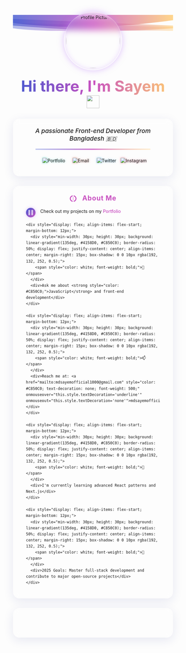 <div align="center">
  <!-- Wave SVG Background -->
  <svg width="100%" height="120" viewBox="0 0 1200 120" preserveAspectRatio="none" xmlns="http://www.w3.org/2000/svg">
    <defs>
      <linearGradient id="gradient" x1="0%" y1="0%" x2="100%" y2="0%">
        <stop offset="0%" stop-color="#4158D0" />
        <stop offset="50%" stop-color="#C850C0" />
        <stop offset="100%" stop-color="#FFCC70" />
      </linearGradient>
    </defs>
    <path d="M0,0 L1200,0 L1200,40 C900,80 500,120 0,60 L0,0 Z" fill="url(#gradient)" opacity="0.8"></path>
    <path d="M0,30 L1200,80 L1200,100 C700,140 300,100 0,80 L0,30 Z" fill="url(#gradient)" opacity="0.6"></path>
    <path d="M0,60 L1200,90 L1200,120 C900,110 300,140 0,100 L0,60 Z" fill="url(#gradient)" opacity="0.4"></path>
  </svg>

  <!-- Profile image with glowing effect -->
  <div style="margin-top: -60px; position: relative;">
    <div style="width: 180px; height: 180px; margin: 0 auto; border-radius: 50%; background: rgba(255, 255, 255, 0.1); backdrop-filter: blur(10px); border: 2px solid rgba(255, 255, 255, 0.2); box-shadow: 0 0 20px rgba(192, 132, 252, 0.5), inset 0 0 15px rgba(192, 132, 252, 0.3); overflow: hidden; display: flex; justify-content: center; align-items: center;">
      <img src="https://avatars.githubusercontent.com/sayemhaque" alt="Profile Picture" width="170" height="170" style="border-radius: 50%; object-fit: cover;" onerror="this.src='https://github.com/identicons/sayemhaque';">
    </div>
  </div>

  <!-- Name with animated text effect -->
  <h1 style="font-size: 3rem; margin-top: 20px; background: linear-gradient(90deg, #4158D0, #C850C0, #FFCC70); -webkit-background-clip: text; color: transparent; animation: gradient 6s ease infinite;">
    Hi there, I'm Sayem
    <img src="https://media.giphy.com/media/hvRJCLFzcasrR4ia7z/giphy.gif" width="40px" style="vertical-align: middle;">
  </h1>
</div>

<!-- Glass card for bio -->
<div style="background: rgba(255, 255, 255, 0.05); backdrop-filter: blur(10px); border-radius: 20px; padding: 25px; border: 1px solid rgba(255, 255, 255, 0.1); box-shadow: 0 8px 32px rgba(31, 38, 135, 0.1); margin: 30px 0;">
  <p align="center" style="font-size: 1.2rem; font-weight: 500; margin: 0;">
    <em>A passionate Front-end Developer from Bangladesh 🇧🇩</em>
  </p>
  
  <!-- Animated SVG line divider -->
  <div align="center" style="margin: 20px 0;">
    <svg width="80%" height="4" xmlns="http://www.w3.org/2000/svg">
      <defs>
        <linearGradient id="divider" x1="0%" y1="0%" x2="100%" y2="0%">
          <stop offset="0%" stop-color="#4158D0" stop-opacity="0.4" />
          <stop offset="50%" stop-color="#C850C0" stop-opacity="1" />
          <stop offset="100%" stop-color="#FFCC70" stop-opacity="0.4" />
        </linearGradient>
      </defs>
      <rect width="100%" height="100%" fill="url(#divider)">
        <animate attributeName="opacity" values="0.8;0.5;0.8" dur="3s" repeatCount="indefinite" />
      </rect>
    </svg>
  </div>
  
  <!-- Social media links with hover effect -->
  <p align="center" style="margin: 25px 0 15px 0;">
    <a href="https://md-sayem-mia.netlify.app/" target="_blank" style="text-decoration: none; margin: 0 10px;">
      <img src="https://img.shields.io/badge/Portfolio-00C7B7?style=for-the-badge&logo=netlify&logoColor=white" alt="Portfolio" style="filter: drop-shadow(0 0 3px rgba(0, 199, 183, 0.5)); transition: all 0.3s ease;" onmouseover="this.style.transform='translateY(-5px)'" onmouseout="this.style.transform='translateY(0)'"/>
    </a>
    <a href="mailto:mdsayemofficial1000@gmail.com" style="text-decoration: none; margin: 0 10px;">
      <img src="https://img.shields.io/badge/Email-D14836?style=for-the-badge&logo=gmail&logoColor=white" alt="Email" style="filter: drop-shadow(0 0 3px rgba(209, 72, 54, 0.5)); transition: all 0.3s ease;" onmouseover="this.style.transform='translateY(-5px)'" onmouseout="this.style.transform='translateY(0)'"/>
    </a>
    <a href="https://twitter.com/mdsayem999" target="_blank" style="text-decoration: none; margin: 0 10px;">
      <img src="https://img.shields.io/badge/Twitter-1DA1F2?style=for-the-badge&logo=twitter&logoColor=white" alt="Twitter" style="filter: drop-shadow(0 0 3px rgba(29, 161, 242, 0.5)); transition: all 0.3s ease;" onmouseover="this.style.transform='translateY(-5px)'" onmouseout="this.style.transform='translateY(0)'"/>
    </a>
    <a href="https://instagram.com/iamsayem777" target="_blank" style="text-decoration: none; margin: 0u 10px;">
      <img src="https://img.shields.io/badge/Instagram-E4405F?style=for-the-badge&logo=instagram&logoColor=white" alt="Instagram" style="filter: drop-shadow(0 0 3px rgba(228, 64, 95, 0.5)); transition: all 0.3s ease;" onmouseover="this.style.transform='translateY(-5px)'" onmouseout="this.style.transform='translateY(0)'"/>
    </a>
  </p>
</div>

<!-- About me section with glass card -->
<div style="background: rgba(255, 255, 255, 0.05); backdrop-filter: blur(10px); border-radius: 20px; padding: 25px; border: 1px solid rgba(255, 255, 255, 0.1); box-shadow: 0 8px 32px rgba(31, 38, 135, 0.1); margin: 30px 0;">
  <h2 align="center" style="margin-top: 0; color: #C850C0; font-weight: 700; letter-spacing: 1px;">
    <svg width="24" height="24" viewBox="0 0 24 24" style="vertical-align: middle; margin-right: 10px;">
      <path fill="#C850C0" d="M13,2.05V5.08C16.39,5.57 19,8.47 19,12C19,15.53 16.39,18.43 13,18.92V21.95C18.05,21.44 22,17.08 22,12C22,6.92 18.05,2.56 13,2.05M10,2.05C4.95,2.56 1,6.92 1,12C1,17.08 4.95,21.44 10,21.95V18.92C6.61,18.43 4,15.53 4,12C4,8.47 6.61,5.57 10,5.08V2.05M11,7V17H12V7H11Z" />
    </svg>
    About Me
  </h2>
  
  <!-- About me content with animated bullet points -->
  <div style="padding: 0 15px; line-height: 1.6;">
    <div style="display: flex; align-items: flex-start; margin-bottom: 12px;">
      <div style="min-width: 30px; height: 30px; background: linear-gradient(135deg, #4158D0, #C850C0); border-radius: 50%; display: flex; justify-content: center; align-items: center; margin-right: 15px; box-shadow: 0 0 10px rgba(192, 132, 252, 0.5);">
        <span style="color: white; font-weight: bold;">👨‍💻</span>
      </div>
      <div>Check out my projects on my <a href="https://md-sayem-mia.netlify.app/" target="_blank" style="color: #C850C0; text-decoration: none; font-weight: 500; position: relative;" onmouseover="this.style.textDecoration='underline'" onmouseout="this.style.textDecoration='none'">Portfolio</a></div>
    </div>
    
    <div style="display: flex; align-items: flex-start; margin-bottom: 12px;">
      <div style="min-width: 30px; height: 30px; background: linear-gradient(135deg, #4158D0, #C850C0); border-radius: 50%; display: flex; justify-content: center; align-items: center; margin-right: 15px; box-shadow: 0 0 10px rgba(192, 132, 252, 0.5);">
        <span style="color: white; font-weight: bold;">💬</span>
      </div>
      <div>Ask me about <strong style="color: #C850C0;">JavaScript</strong> and front-end development</div>
    </div>
    
    <div style="display: flex; align-items: flex-start; margin-bottom: 12px;">
      <div style="min-width: 30px; height: 30px; background: linear-gradient(135deg, #4158D0, #C850C0); border-radius: 50%; display: flex; justify-content: center; align-items: center; margin-right: 15px; box-shadow: 0 0 10px rgba(192, 132, 252, 0.5);">
        <span style="color: white; font-weight: bold;">📫</span>
      </div>
      <div>Reach me at: <a href="mailto:mdsayemofficial1000@gmail.com" style="color: #C850C0; text-decoration: none; font-weight: 500;" onmouseover="this.style.textDecoration='underline'" onmouseout="this.style.textDecoration='none'">mdsayemofficial1000@gmail.com</a></div>
    </div>
    
    <div style="display: flex; align-items: flex-start; margin-bottom: 12px;">
      <div style="min-width: 30px; height: 30px; background: linear-gradient(135deg, #4158D0, #C850C0); border-radius: 50%; display: flex; justify-content: center; align-items: center; margin-right: 15px; box-shadow: 0 0 10px rgba(192, 132, 252, 0.5);">
        <span style="color: white; font-weight: bold;">🌱</span>
      </div>
      <div>I'm currently learning advanced React patterns and Next.js</div>
    </div>
    
    <div style="display: flex; align-items: flex-start; margin-bottom: 12px;">
      <div style="min-width: 30px; height: 30px; background: linear-gradient(135deg, #4158D0, #C850C0); border-radius: 50%; display: flex; justify-content: center; align-items: center; margin-right: 15px; box-shadow: 0 0 10px rgba(192, 132, 252, 0.5);">
        <span style="color: white; font-weight: bold;">🎯</span>
      </div>
      <div>2025 Goals: Master full-stack development and contribute to major open-source projects</div>
    </div>
  </div>
</div>

<!-- Skills section with SVG icons -->
<div style="background: rgba(255, 255, 255, 0.05); backdrop-filter: blur(10px); border-radius: 20px; padding: 25px; border: 1px solid rgba(255, 255, 255, 0.1); box-shadow: 0 8px 32px rgba(31, 38, 135, 0.1); margin: 30px 0;">
  <h2 align="center" style="margin-top: 0; color: #4158D0; font-weight: 700; letter-spacing: 1px;">
    <svg width="24" height="24" viewBox="0 0 24 24" style="vertical-align: middle; margin-right: 10px;">
      <path fill="#4158D0" d="M21.71,16.29L20.29,17.71L18.88,16.29C18.19,16.98 17.19,17.12 16.29,16.88L19.59,20.17L18.17,21.59L13.88,17.29V19H12V15.83L11.71,15.54C10.4,16.24 8.89,16.12 7.77,15L6.29,16.47C6.1,16.67 5.8,16.67 5.6,16.47L4.13,15C3.93,14.8 3.93,14.5 4.13,14.31L5.61,12.83C4.5,11.71 4.37,10.2 5.07,8.89L4.78,8.6H1.61V6.89H4.62L7.43,9.71C7.45,9.73 7.45,9.73 7.46,9.74C7.47,9.75 7.47,9.75 7.5,9.75C8.36,10.67 9.12,10.86 9.89,10.46C10.04,10.4 10.12,10.43 10.5,10.79L12.2,12.5L13.83,14.12C14.18,14.47 14.5,14.58 14.5,14.58C14.5,14.58 14.57,14.12 14.91,13.77L15.29,13.4L13.87,11.97L15.28,10.57L16.74,11.97
